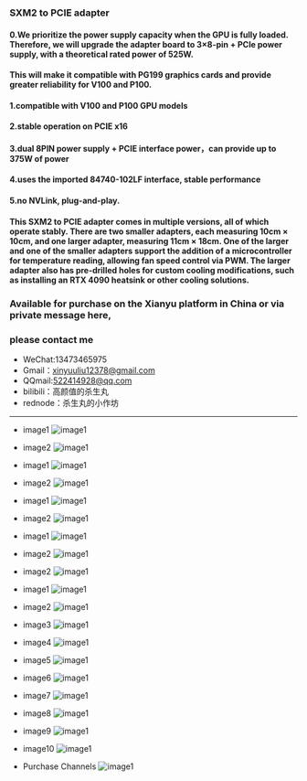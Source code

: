 
### SXM2 to PCIE adapter

#### 0.We prioritize the power supply capacity when the GPU is fully loaded. Therefore, we will upgrade the adapter board to **3×8-pin + PCIe power supply**, with a **theoretical rated power of 525W**.  

#### This will make it compatible with **PG199** graphics cards and provide greater reliability for **V100** and **P100**.

#### 1.compatible with V100 and P100 GPU models
#### 2.stable operation on PCIE x16
#### 3.dual 8PIN power supply + PCIE interface power，can provide up to 375W of power
#### 4.uses the imported 84740-102LF interface, stable performance

#### 5.no NVLink, plug-and-play. 

#### This SXM2 to PCIE adapter comes in multiple versions, all of which operate stably. There are two smaller adapters, each measuring 10cm × 10cm, and one larger adapter, measuring 11cm × 18cm. One of the larger and one of the smaller adapters support the addition of a microcontroller for temperature reading, allowing fan speed control via PWM. The larger adapter also has pre-drilled holes for custom cooling modifications, such as installing an RTX 4090 heatsink or other cooling solutions.

### Available for purchase on the Xianyu platform in China or via private message here, 
### please contact me
- WeChat:13473465975
- Gmail：xinyuuliu12378@gmail.com
- QQmail:522414928@qq.com
- bilibili：高颜值的杀生丸
- rednode：杀生丸的小作坊
----

- image1
![image1](./images/WechatIMG149.jpg)
- image2
![image1](./images/WechatIMG150.jpg)

- image1
![image1](./images/WechatIMG155.jpg)
- image2
![image1](./images/WechatIMG156.jpg)

- image1
![image1](./images/WechatIMG167.jpg)
- image2
![image1](./images/WechatIMG168.jpg)

- image1
![image1](./images/WechatIMG169.jpg)
- image2
![image1](./images/WechatIMG170.jpg)
- image2
![image1](./images/WechatIMG171.jpg)

- image1
![image1](./images/WechatIMG65.jpg)
- image2
![image1](./images/WechatIMG66.jpg)
- image3
![image1](./images/WechatIMG67.jpg)
- image4
![image1](./images/WechatIMG68.jpg)
- image5
![image1](./images/WechatIMG69.jpg)
- image6
![image1](./images/WechatIMG70.jpg)
- image7
![image1](./images/WechatIMG71.jpg)
- image8
![image1](./images/WechatIMG72.jpg)
- image9
![image1](./images/WechatIMG73.jpg)
- image10
![image1](./images/WechatIMG74.jpg)
- Purchase Channels
![image1](./images/WechatIMG75.jpg)


